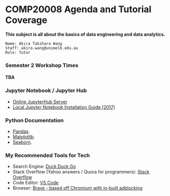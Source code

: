 # COMP20008 Agenda and Tutorial Coverage
**This subject is all about the basics of data engineering and data analytics.**
```
Name: Akira Takihara Wang
Staff: akira.wang@unimelb.edu.au
Role: Tutor 
```

### Semester 2 Workshop Times
#### TBA

### Jupyter Notebook / Jupyter Hub
- [Online JupyterHub Server](https://comp20008-jh.eng.unimelb.edu.au:8443/user/akwang/tree)
- [Local Jupyter Notebook Installation Guide (2017)](https://github.com/akiratwang/Sept2017_PandasWorkshop)

### Python Documentation
- [Pandas](https://pandas.pydata.org/pandas-docs/stable/reference/index.html#api).
- [Matplotlib](https://matplotlib.org/stable/api/_as_gen/matplotlib.pyplot.html#module-matplotlib.pyplot).
- [Seaborn](https://seaborn.pydata.org/api.html).

### My Recommended Tools for Tech
- Search Engine: [Duck Duck Go](https://duckduckgo.com/)
- Stack Overflow (Yahoo answers / Quora for programmers): [Stack Overflow](https://stackoverflow.com/)
- Code Editor: [VS Code](https://code.visualstudio.com/)
- Browser: [Brave - based off Chromium with in-built adblocking](https://brave.com/)
